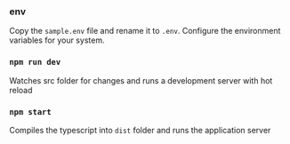 

### env

Copy the `sample.env` file and rename it to `.env`. Configure the environment variables for your
system.

### `npm run dev`

Watches src folder for changes and runs a development server with hot reload

### `npm start`

Compiles the typescript into `dist` folder and runs the application server 
